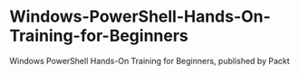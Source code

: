 


# Windows-PowerShell-Hands-On-Training-for-Beginners
Windows PowerShell Hands-On Training for Beginners, published by Packt

